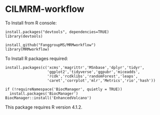 # CILMRM-workflow

To Install from R console:

````
install.packages("devtools", dependencies=TRUE)
library(devtools) 

install_github("FanggroupMS/MRMworkflow")
library(MRMworkflow)
````


To Install R packages required:

````
install.packages(c('xcms','magrittr','MSnbase','dplyr','tidyr',
                   'ggplot2','tidyverse','ggpubr','miceadds',
                   'rcdk','rcdklibs','randomForest','leaps',
                   'caret','corrplot','mlr','Metrics','rio','hash'))
                   
if (!requireNamespace('BiocManager', quietly = TRUE))
  install.packages('BiocManager')
BiocManager::install('EnhancedVolcano')
````


This package requires R version 4.1.2.
